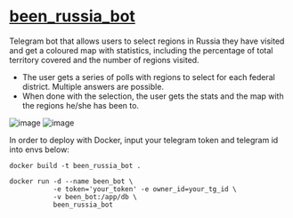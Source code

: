# [been_russia_bot](https://t.me/been_regions_russia_bot)
Telegram bot that allows users to select regions in Russia they have visited and get a coloured map with statistics, including the percentage of total territory covered and the number of regions visited.

* The user gets a series of polls with regions to select for each federal district. Multiple answers are possible.  
* When done with the selection, the user gets the stats and the map with the regions he/she has been to.


![image](https://user-images.githubusercontent.com/104202715/204247374-2c6d4ede-295f-4a29-a687-9adcfc3f4539.png)
![image](https://user-images.githubusercontent.com/104202715/204247921-32c26647-3721-4f97-ba30-233d4725a5c8.png)

In order to deploy with Docker, input your telegram token and telegram id into envs below:
```
docker build -t been_russia_bot .

docker run -d --name been_bot \ 
           -e token='your_token' -e owner_id=your_tg_id \
           -v been_bot:/app/db \
           been_russia_bot
```
